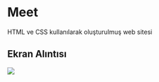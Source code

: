 <h1>Meet</h1>

HTML ve CSS kullanılarak oluşturulmuş web sitesi

<h2>Ekran Alıntısı</h2>

![](/İmages/meet.gif)
